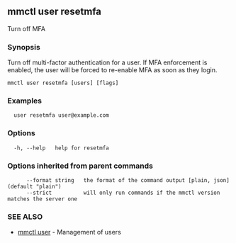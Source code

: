 ## mmctl user resetmfa

Turn off MFA

### Synopsis

Turn off multi-factor authentication for a user.
If MFA enforcement is enabled, the user will be forced to re-enable MFA as soon as they login.

```
mmctl user resetmfa [users] [flags]
```

### Examples

```
  user resetmfa user@example.com
```

### Options

```
  -h, --help   help for resetmfa
```

### Options inherited from parent commands

```
      --format string   the format of the command output [plain, json] (default "plain")
      --strict          will only run commands if the mmctl version matches the server one
```

### SEE ALSO

* [mmctl user](mmctl_user.md)	 - Management of users

